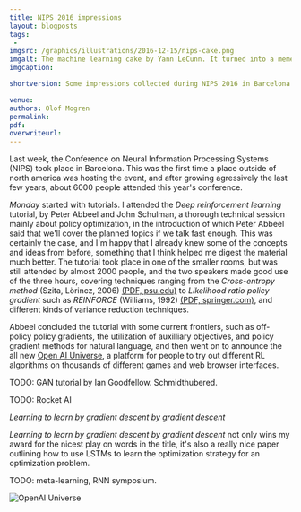 ```yaml
---
title: NIPS 2016 impressions
layout: blogposts
tags:
 - 
imgsrc: /graphics/illustrations/2016-12-15/nips-cake.png
imgalt: The machine learning cake by Yann LeCunn. It turned into a meme during NIPS 2016.
imgcaption: 

shortversion: Some impressions collected during NIPS 2016 in Barcelona.

venue: 
authors: Olof Mogren
permalink:
pdf: 
overwriteurl: 
---
```


Last week, the Conference on Neural Information Processing Systems (NIPS)
took place in Barcelona. This was the first time a place outside of north
america was hosting the event, and after growing agressively the last few
years, about 6000 people attended this year's conference.

*Monday* started with tutorials. I attended the *Deep reinforcement learning*
tutorial, by Peter Abbeel and John Schulman, a thorough technical session
mainly about policy optimization, in the introduction of which
Peter Abbeel said that we'll cover the planned topics if we talk
fast enough. This was certainly the case, and I'm happy that I
already knew some of the concepts and ideas from before, something that
I think helped me digest the material much better. The tutorial took place
in one of the smaller rooms, but was still attended by almost 2000 people,
and the two speakers made good use of the three hours, covering techniques
ranging from the
*Cross-entropy method* (Szita, Lörincz, 2006) [(PDF, psu.edu)](http://citeseerx.ist.psu.edu/viewdoc/download?doi=10.1.1.704.9726&rep=rep1&type=pdf)
to *Likelihood ratio policy gradient* such as *REINFORCE* (Williams, 1992) [(PDF, springer.com)](http://link.springer.com/content/pdf/10.1007%2FBF00992696.pdf),
and different kinds of variance reduction techniques.

Abbeel concluded the tutorial with some current frontiers,
such as off-policy policy gradients, the utilization of auxilliary objectives,
and policy gradient methods for natural language,
and then went on to announce the all new
[Open AI Universe](https://universe.openai.com/),
a platform for people to try out different RL algorithms on
thousands of different games and web browser interfaces.


TODO: GAN tutorial by Ian Goodfellow. Schmidthubered.

TODO: Rocket AI

*Learning to learn by gradient descent by gradient descent*

*Learning to learn by gradient descent by gradient descent*
not only wins my award for the nicest play on words in the title,
it's also a really nice paper outlining how to use LSTMs to learn
the optimization strategy for an optimization problem.


TODO: meta-learning, RNN symposium.

![OpenAI Universe](/graphics/illustrations/2016-12-15/openai-univere.png)


